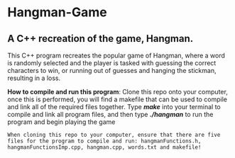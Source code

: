 # Hangman-Game
A C++ recreation of the game, Hangman.
-
This C++ program recreates the popular game of Hangman, where a word is randomly selected and the player is tasked with guessing the correct characters to win, or running out of guesses and hanging the stickman, resulting in a loss.

**How to compile and run this program**: Clone this repo onto your computer, once this is performed, you will find a makefile that can be used to compile and link all of the required files together. Type ***make*** into your terminal to compile and link all program files, and then type ***./hangman*** to run the program and begin playing the game

```
When cloning this repo to your computer, ensure that there are five files for the program to compile and run: hangmanFunctions.h, hangmanFunctionsImp.cpp, hangman.cpp, words.txt and makefile!
```
